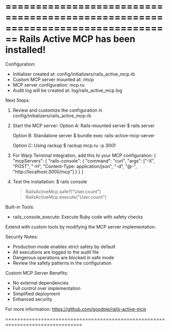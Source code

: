 
================================================================================
Rails Active MCP has been installed!
================================================================================

Configuration:
- Initializer created at: config/initializers/rails_active_mcp.rb
- Custom MCP server mounted at: /mcp
- MCP server configuration: mcp.ru
- Audit log will be created at: log/rails_active_mcp.log

Next Steps:

1. Review and customize the configuration in config/initializers/rails_active_mcp.rb

2. Start the MCP server:
   Option A: Rails-mounted server
   $ rails server

   Option B: Standalone server
   $ bundle exec rails-active-mcp-server

   Option C: Using rackup
   $ rackup mcp.ru -p 3001

3. For Warp Terminal integration, add this to your MCP configuration:
   {
     "mcpServers": {
       "rails-console": {
         "command": "curl",
         "args": ["-X", "POST", "-H", "Content-Type: application/json", "-d", "@-", "http://localhost:3000/mcp"]
       }
     }
   }

4. Test the installation:
   $ rails console
   > RailsActiveMcp.safe?("User.count")
   > RailsActiveMcp.execute("User.count")

Built-in Tools:
- rails_console_execute: Execute Ruby code with safety checks

Extend with custom tools by modifying the MCP server implementation.

Security Notes:
- Production mode enables strict safety by default
- All executions are logged to the audit file
- Dangerous operations are blocked in safe mode
- Review the safety patterns in the configuration

Custom MCP Server Benefits:
- No external dependencies
- Full control over implementation
- Simplified deployment
- Enhanced security

For more information: https://github.com/goodpie/rails-active-mcp

================================================================================